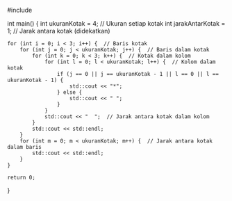 #include <iostream>

int main() {
    int ukuranKotak = 4;  // Ukuran setiap kotak
    int jarakAntarKotak = 1;  // Jarak antara kotak (didekatkan)

    for (int i = 0; i < 3; i++) {  // Baris kotak
        for (int j = 0; j < ukuranKotak; j++) {  // Baris dalam kotak
            for (int k = 0; k < 3; k++) {  // Kotak dalam kolom
                for (int l = 0; l < ukuranKotak; l++) {  // Kolom dalam kotak
                    if (j == 0 || j == ukuranKotak - 1 || l == 0 || l == ukuranKotak - 1) {
                        std::cout << "*";
                    } else {
                        std::cout << " ";
                    }
                }
                std::cout << "  ";  // Jarak antara kotak dalam kolom
            }
            std::cout << std::endl;
        }
        for (int m = 0; m < ukuranKotak; m++) {  // Jarak antara kotak dalam baris
            std::cout << std::endl;
        }
    }

    return 0;
}
